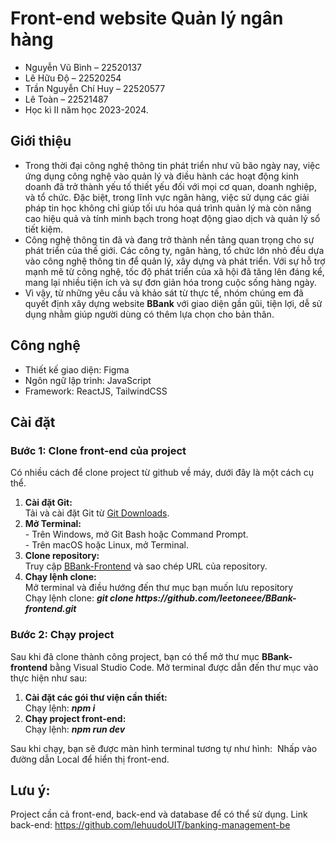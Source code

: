 # Front-end website Quản lý ngân hàng
*	Nguyễn Vũ Bình – 22520137
*	Lê Hữu Độ – 22520254
*	Trần Nguyễn Chí Huy – 22520577
*	Lê Toàn – 22521487
* Học kì II năm học 2023-2024.

## Giới thiệu
* Trong thời đại công nghệ thông tin phát triển như vũ bão ngày nay, việc ứng dụng công nghệ vào quản lý và điều hành các hoạt động kinh doanh đã trở thành yếu tố thiết yếu đối với mọi cơ quan, doanh nghiệp, và tổ chức. Đặc biệt, trong lĩnh vực ngân hàng, việc sử dụng các giải pháp tin học không chỉ giúp tối ưu hóa quá trình quản lý mà còn nâng cao hiệu quả và tính minh bạch trong hoạt động giao dịch và quản lý sổ tiết kiệm.
* Công nghệ thông tin đã và đang trở thành nền tảng quan trọng cho sự phát triển của thế giới. Các công ty, ngân hàng, tổ chức lớn nhỏ đều dựa vào công nghệ thông tin để quản lý, xây dựng và phát triển. Với sự hỗ trợ mạnh mẽ từ công nghệ, tốc độ phát triển của xã hội đã tăng lên đáng kể, mang lại nhiều tiện ích và sự đơn giản hóa trong cuộc sống hàng ngày.
* Vì vậy, từ những yêu cầu và khảo sát từ thực tế, nhóm chúng em đã quyết định xây dựng website <b>BBank</b> với giao diện gần gũi, tiện lợi, dễ sử dụng nhằm giúp người dùng có thêm lựa chọn cho bản thân.

## Công nghệ
* Thiết kế giao diện: Figma
* Ngôn ngữ lập trình: JavaScript
* Framework: ReactJS, TailwindCSS

## Cài đặt
### Bước 1: Clone front-end của project
Có nhiều cách để clone project từ github về máy, dưới đây là một cách cụ thể.
<ol>
  <li>
    <span style="display: block;"><b>Cài đặt Git:</b><br></span>
    <div>Tải và cài đặt Git từ <a href="https://git-scm.com/downloads">Git Downloads</a>.</div>
  </li>
  <li>
    <span style="display: block;"><b>Mở Terminal:</b><br></span>
    <div>- Trên Windows, mở Git Bash hoặc Command Prompt.</div>
    <div>- Trên macOS hoặc Linux, mở Terminal.</div>
  </li>
  <li>
    <span style="display: block;"><b>Clone repository:</b><br></span>
    <div>Truy cập <a href="https://github.com/leetoneee/BBank-frontend">BBank-Frontend</a> và sao chép URL của repository.</div>
  </li>
  <li>
    <span style="display: block;"><b>Chạy lệnh clone:</b><br></span>
    <div>Mở terminal và điều hướng đến thư mục bạn muốn lưu repository</div>
    <div>Chạy lệnh clone: <b><em>git clone https://github.com/leetoneee/BBank-frontend.git</em></b></div>
  </li>
</ol>

### Bước 2: Chạy project
Sau khi đã clone thành công project, bạn có thể mở thư mục <b>BBank-frontend</b> bằng Visual Studio Code. Mở terminal được dẫn đến thư mục vào thực hiện như sau:
<ol>
  <li>
    <span style="display: block;"><b>Cài đặt các gói thư viện cần thiết:</b><br></span>
    <div>Chạy lệnh: <b><em>npm i</em></b></div>
  </li>
  <li>
    <span style="display: block;"><b>Chạy project front-end:</b><br></span>
    <div>Chạy lệnh: <b><em>npm run dev</em></b></div>
  </li>
</ol>
Sau khi chạy, bạn sẽ được màn hình terminal tương tự như hình:
<img scr="https://github.com/leetoneee/BBank-frontend/assets/127734828/05d87304-32f0-4bf5-92cd-66584863dea3" />
Nhấp vào đường dẫn Local để hiển thị front-end.

## Lưu ý:
Project cần cả front-end, back-end và database để có thể sử dụng.
Link back-end: https://github.com/lehuudoUIT/banking-management-be


